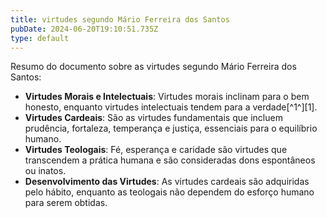 ```yaml
---
title: virtudes segundo Mário Ferreira dos Santos
pubDate: 2024-06-20T19:10:51.735Z
type: default
---
```


Resumo do documento sobre as virtudes segundo Mário Ferreira dos Santos:

- **Virtudes Morais e Intelectuais**: Virtudes morais inclinam para o bem honesto, enquanto virtudes intelectuais tendem para a verdade[^1^][1].
- **Virtudes Cardeais**: São as virtudes fundamentais que incluem prudência, fortaleza, temperança e justiça, essenciais para o equilíbrio humano.
- **Virtudes Teologais**: Fé, esperança e caridade são virtudes que transcendem a prática humana e são consideradas dons espontâneos ou inatos.
- **Desenvolvimento das Virtudes**: As virtudes cardeais são adquiridas pelo hábito, enquanto as teologais não dependem do esforço humano para serem obtidas.

